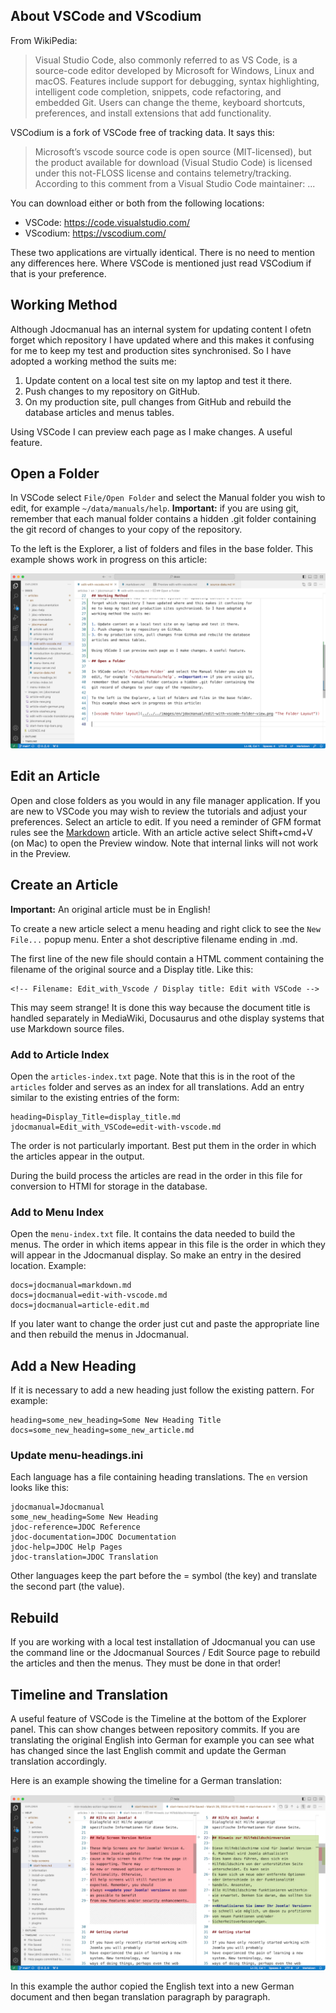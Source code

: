 <!-- Display title: Edit in VSCode -->

## About VSCode and VScodium

From WikiPedia:

>Visual Studio Code, also commonly referred to as VS Code, is a source-code editor developed by Microsoft for Windows, Linux and macOS. Features include support for debugging, syntax highlighting, intelligent code completion, snippets, code refactoring, and embedded Git. Users can change the theme, keyboard shortcuts, preferences, and install extensions that add functionality.

VSCodium is a fork of VSCode free of tracking data. It says this:

>Microsoft’s vscode source code is open source (MIT-licensed), but the product available for download (Visual Studio Code) is licensed under this not-FLOSS license and contains telemetry/tracking. According to this comment from a Visual Studio Code maintainer: ...

You can download either or both from the following locations:

- VSCode: https://code.visualstudio.com/
- VScodium: https://vscodium.com/

These two applications are virtually identical. There is no need to mention
any differences here. Where VSCode is mentioned just read VSCodium if that
is your preference.

## Working Method

Although Jdocmanual has an internal system for updating content I ofetn
forget which repository I have updated where and this makes it confusing for
me to keep my test and production sites synchronised. So I have adopted a
working method the suits me:

1. Update content on a local test site on my laptop and test it there.
2. Push changes to my repository on GitHub.
3. On my production site, pull changes from GitHub and rebuild the database
articles and menus tables.

Using VSCode I can preview each page as I make changes. A useful feature.

## Open a Folder

In VSCode select `File/Open Folder` and select the Manual folder you wish to
edit, for example `~/data/manuals/help`. **Important:** if you are using git,
remember that each manual folder contains a hidden .git folder containing the
git record of changes to your copy of the repository.

To the left is the Explorer, a list of folders and files in the base folder.
This example shows work in progress on this article:

![vscode folder layout](../../../images/en/jdocmanual/edit-with-vscode-folder-view.png "The Folder Layout")

## Edit an Article

Open and close folders as you would in any file manager application. If you are
new to VSCode you may wish to review the tutorials and adjust your preferences.
Select an article to edit. If you need a reminder of GFM format rules see the
[Markdown](jdocmanual?manual=docs&heading=jdocmanual&filename=markdown.md)
article. With an article active select Shift+cmd+V (on Mac) to open the
Preview window. Note that internal links will not work in the Preview.

## Create an Article

**Important:** An original article must be in English!

To create a new article select a menu heading and right click to see the
`New File...` popup menu. Enter a shot descriptive filename ending in .md.

The first line of the new file should contain a HTML comment containing the
filename of the original source and a Display title. Like this:

```
<!-- Filename: Edit_with_Vscode / Display title: Edit with VSCode -->
```
This may seem strange! It is done this way because the document title is
handled separately in MediaWiki, Docusaurus and othe display systems that
use Markdown source files.

### Add to Article Index

Open the `articles-index.txt` page. Note that this is in the root of the
`articles` folder and serves as an index for all translations. Add an entry
similar to the existing entries of the form:
```
heading=Display_Title=display_title.md
jdocmanual=Edit_with_VSCode=edit-with-vscode.md
```
The order is not particularly important. Best put them in the order in which
the articles appear in the output.

During the build process the articles are read in the order in this file for
conversion to HTMl for storage in the database.

### Add to Menu Index

Open the `menu-index.txt` file. It contains the data needed to build the
menus. The order in which items appear in this file is the order in which
they will appear in the Jdocmanual display. So make an entry in the desired
location. Example:
```
docs=jdocmanual=markdown.md
docs=jdocmanual=edit-with-vscode.md
docs=jdocmanual=article-edit.md
```
If you later want to change the order just cut and paste the appropriate
line and then rebuild the menus in Jdocmanual.

## Add a New Heading

If it is necessary to add a new heading just follow the existing pattern. For
example:
```
heading=some_new_heading=Some New Heading Title
docs=some_new_heading=some_new_article.md
```
### Update menu-headings.ini

Each language has a file containing heading translations. The `en` version
looks like this:
```
jdocmanual=Jdocmanual
some_new_heading=Some New Heading
jdoc-reference=JDOC Reference
jdoc-documentation=JDOC Documentation
jdoc-help=JDOC Help Pages
jdoc-translation=JDOC Translation
```
Other languages keep the part before the = symbol (the key) and translate the
second part (the value).

## Rebuild

If you are working with a local test installation of Jdocmanual you can use the
command line or the Jdocmanual Sources / Edit Source page to rebuild the
articles and then the menus. They must be done in that order!

## Timeline and Translation

A useful feature of VSCode is the Timeline at the bottom of the Explorer panel.
This can show changes between repository commits. If you are translating the
original English into German for example you can see what has changed since the
last English commit and update the German translation accordingly.

Here is an example showing the timeline for a German translation:

![vscode timeline view](../../../images/en/jdocmanual/edit-with-vscode-translation.png "The Timeline View")

In this example the author copied the English text into a new German document
and then began translation paragraph by paragraph.
